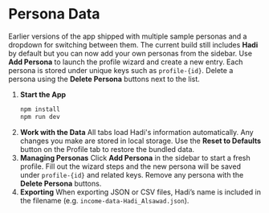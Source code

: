 # Persona Data

Earlier versions of the app shipped with multiple sample personas and a dropdown
for switching between them. The current build still includes **Hadi** by
default but you can now add your own personas from the sidebar. Use **Add
Persona** to launch the profile wizard and create a new entry. Each persona is
stored under unique keys such as `profile-{id}`. Delete a persona using the
**Delete Persona** buttons next to the list.

1. **Start the App**
   ```bash
   npm install
   npm run dev
   ```
2. **Work with the Data**
   All tabs load Hadi's information automatically. Any changes you make are
   stored in local storage. Use the **Reset to Defaults** button on the Profile
   tab to restore the bundled data.
3. **Managing Personas**
   Click **Add Persona** in the sidebar to start a fresh profile. Fill out the
   wizard steps and the new persona will be saved under `profile-{id}` and
   related keys. Remove any persona with the **Delete Persona** buttons.
4. **Exporting**
   When exporting JSON or CSV files, Hadi’s name is included in the filename
   (e.g. `income-data-Hadi_Alsawad.json`).
